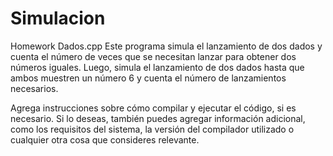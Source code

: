 # Simulacion
Homework
Dados.cpp
Este programa simula el lanzamiento de dos dados y cuenta el número de veces que se necesitan lanzar para obtener dos números iguales. Luego, simula el lanzamiento de dos dados hasta que ambos muestren un número 6 y cuenta el número de lanzamientos necesarios.

Agrega instrucciones sobre cómo compilar y ejecutar el código, si es necesario.
Si lo deseas, también puedes agregar información adicional, como los requisitos del sistema, la versión del compilador utilizado o cualquier otra cosa que consideres relevante.

